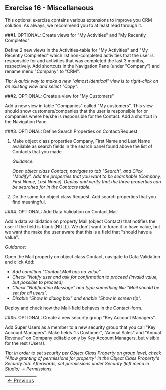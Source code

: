 ## Exercise 16 - Miscellaneous

This optional exercise contains various extensions to improve you CRM solution. As always, we recommend you to at least read through it.

###1. OPTIONAL: Create views for "My Activities" and "My Recently Completed"

Define 2 new views in the Activities-table for "My Activities" and "My Recently Completed" which list non-completed activities that the user is responsible for and activities that was completed the last 3 months, respectively. Add shortcuts in the Navigation Pane (under "Company") and rename menu "Company" to "CRM".

*Tip: A quick way to make a new "almost identical" view is to right-click on an existing view and select "Copy".*

###2. OPTIONAL: Create a view for "My Customers"

Add a new view in table "Companies" called "My customers". This view should show customers/companies that the user is responsible for or companies where he/she is responsible for the Contact. Add a shortcut in the Navigation Pane.

###3. OPTIONAL: Define Search Properties on Contact/Request

1. Make object class properties Company, First Name and Last Name available as search fields in the search panel found above the list of Contacts that you made.

   *Guidance:*

   *Open object class Contact, navigate to tab "Search", and Click "Modify". Add the properties that you want to be searchable (Company, First Name, Last Name). Deploy and verify that the three properties can be searched for in the Contacts table.*

2. Do the same for object class Request. Add search properties that you find meaningful.

###4. OPTIONAL: Add Data Validation on Contact.Mail

Add a data valididation on property Mail (object Contact) that notifies the user if the field is blank (NULL). We don't want to force it to have value, but we want the make the user aware that this is a field that "should have a value".

*Guidance:*

Open the Mail property on object class Contact, navigate to Data Validation and click Add:
* _Add condition "Contact.Mail has no value"_
* _Check "Notify user and ask for confirmation to proceed (invalid value, but possible to proceed)_
* _Check "Notification Message" and type something like "Mail should be set for all users"._
* _Disable "Show in dialog box" and enable "Show in screen tip"._

Deploy and check how the Mail-field behaves in the Contact-form.

###5. OPTIONAL: Create a new security group "Key Account Managers".

Add Super Users as a member to a new security group that you call "Key Account Managers". Make fields "Is Customer", "Annual Sales" and "Annual Revenue" on Company editable only by Key Account Managers, but visible for the rest (Users).

*Tip: In order to set security per Object Class Property on group level, check "Allow granting of permissions for property" in the Object Class Property's Security tab. Afterwards, set permissions under Security (left menu in Studio) -> Permissions.*



<table>
   <tr><td><a href="exercise-15.md"><- Previous</a></td></tr>
</table>
